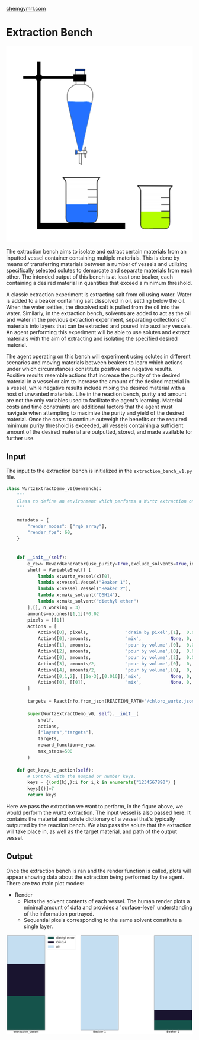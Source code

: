 [chemgymrl.com](https://chemgymrl.com/)

# Extraction Bench

<span style="display:block;text-align:center">![Extraction](tutorial_figures/extraction.png)

The extraction bench aims to isolate and extract certain materials from an inputted vessel container containing multiple materials. This is done by means of transferring materials between a number of vessels and utilizing specifically selected solutes to demarcate and separate materials from each other. The intended output of this bench is at least one beaker, each containing a desired material in quantities that exceed a minimum threshold.
 
A classic extraction experiment is extracting salt from oil using water. Water is added to a beaker containing salt dissolved in oil, settling below the oil. When the water settles, the dissolved salt is pulled from the oil into the water. Similarly, in the extraction bench, solvents are added to act as the oil and water in the previous extraction experiment, separating collections of materials into layers that can be extracted and poured into auxiliary vessels. An agent performing this experiment will be able to use solutes and extract materials with the aim of extracting and isolating the specified desired material.

The agent operating on this bench will experiment using solutes in different scenarios and moving materials between beakers to learn which actions under which circumstances constitute positive and negative results. Positive results resemble actions that increase the purity of the desired material in a vessel or aim to increase the amount of the desired material in a vessel, while negative results include mixing the desired material with a host of unwanted materials. Like in the reaction bench, purity and amount are not the only variables used to facilitate the agent’s learning. Material costs and time constraints are additional factors that the agent must navigate when attempting to maximize the purity and yield of the desired material. Once the costs to continue outweigh the benefits or the required minimum purity threshold is exceeded, all vessels containing a sufficient amount of the desired material are outputted, stored, and made available for further use.

## Input 

The input to the extraction bench is initialized in the `extraction_bench_v1.py` file.

```python
class WurtzExtractDemo_v0(GenBench):
    """
    Class to define an environment which performs a Wurtz extraction on materials in a vessel.
    """

    metadata = {
        "render_modes": ["rgb_array"],
        "render_fps": 60,
    }


    def __init__(self):
        e_rew= RewardGenerator(use_purity=True,exclude_solvents=True,include_dissolved=True)
        shelf = VariableShelf( [
            lambda x:wurtz_vessel(x)[0],
            lambda x:vessel.Vessel("Beaker 1"),
            lambda x:vessel.Vessel("Beaker 2"),
            lambda x:make_solvent("C6H14"),
            lambda x:make_solvent("diethyl ether")
        ],[], n_working = 3)
        amounts=np.ones([1,1])*0.02
        pixels = [[1]]
        actions = [
            Action([0], pixels,              'drain by pixel',[1],  0.001, False),
            Action([0],-amounts,             'mix',           None, 0,     False),
            Action([1], amounts,             'pour by volume',[0],  0.001, False),
            Action([2], amounts,             'pour by volume',[0],  0.001, False),
            Action([0], amounts,             'pour by volume',[2],  0.001, False),
            Action([3], amounts/2,           'pour by volume',[0],  0,    False),
            Action([4], amounts/2,           'pour by volume',[0],  0,    False),
            Action([0,1,2], [[1e-3],[0.016]],'mix',           None, 0,    False),
            Action([0], [[0]],               'mix',           None, 0,    True)
        ]
        
        targets = ReactInfo.from_json(REACTION_PATH+"/chloro_wurtz.json").PRODUCTS

        super(WurtzExtractDemo_v0, self).__init__(
            shelf,
            actions,
            ["layers","targets"],
            targets,
            reward_function=e_rew,
            max_steps=500
        )

    def get_keys_to_action(self):
        # Control with the numpad or number keys.
        keys = {(ord(k),):i for i,k in enumerate("1234567890") }
        keys[()]=7
        return keys
```

Here we pass the extraction we want to perform, in the figure above, we would perform the wurtz extraction. The input 
vessel is also passed here. It contains the material and solute dictionary of a vessel that's typically outputted by the
reaction bench. We also pass the solute that the extraction will take place in, as well as the target material, and path 
of the output vessel.

## Output

Once the extraction bench is ran and the render function is called, plots will appear showing data about the extraction 
being performed by the agent. There are two main plot modes:

- Render
    - Plots the solvent contents of each vessel. The human render plots a minimal amount of data and provides a 
    'surface-level' understanding of the information portrayed.
    - Sequential pixels corresponding to the same solvent constitute a single layer.
  
![human render output](tutorial_figures/extraction/human_render_extraction.png)

